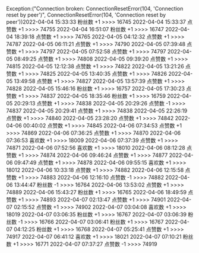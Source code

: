 Exception:("Connection broken: ConnectionResetError(104, 'Connection reset by peer')", ConnectionResetError(104, 'Connection reset by peer'))2022-04-04  15:33:33   粉丝数 +1 >>>> 16745
2022-04-04  15:33:37   点赞数 +1 >>>> 74755
2022-04-04  16:51:07   粉丝数 +1 >>>> 16747
2022-04-04  18:39:18   点赞数 +1 >>>> 74765
2022-04-05  04:12:32   点赞数 +1 >>>> 74787
2022-04-05  06:11:21   点赞数 +1 >>>> 74790
2022-04-05  07:39:48   点赞数 +1 >>>> 74797
2022-04-05  07:52:58   点赞数 +1 >>>> 74797
2022-04-05  08:49:25   点赞数 +1 >>>> 74808
2022-04-05  09:39:20   点赞数 +1 >>>> 74815
2022-04-05  12:12:38   点赞数 +1 >>>> 74822
2022-04-05  13:21:26   点赞数 +1 >>>> 74825
2022-04-05  13:40:35   点赞数 +1 >>>> 74826
2022-04-05  13:49:58   点赞数 +1 >>>> 74827
2022-04-05  13:57:39   点赞数 +1 >>>> 74828
2022-04-05  15:46:16   粉丝数 +1 >>>> 16757
2022-04-05  17:30:23   点赞数 +1 >>>> 74837
2022-04-05  18:35:46   粉丝数 +1 >>>> 16759
2022-04-05  20:29:13   点赞数 +1 >>>> 74838
2022-04-05  20:29:26   点赞数 -1 >>>> 74837
2022-04-05  20:29:41   点赞数 +1 >>>> 74838
2022-04-05  22:26:19   点赞数 +1 >>>> 74840
2022-04-05  23:28:20   点赞数 +1 >>>> 74842
2022-04-06  00:40:02   点赞数 +1 >>>> 74845
2022-04-06  07:34:53   点赞数 +1 >>>> 74869
2022-04-06  07:36:25   点赞数 +1 >>>> 74870
2022-04-06  07:36:53   喜欢数 +1 >>>> 18009
2022-04-06  07:37:39   点赞数 +1 >>>> 74871
2022-04-06  07:52:56   喜欢数 +1 >>>> 18010
2022-04-06  08:12:28   点赞数 +1 >>>> 74874
2022-04-06  09:46:24   点赞数 +1 >>>> 74877
2022-04-06  09:47:49   点赞数 +1 >>>> 74878
2022-04-06  09:55:15   喜欢数 +1 >>>> 18012
2022-04-06  10:33:18   点赞数 +1 >>>> 74882
2022-04-06  12:15:58   点赞数 +1 >>>> 74883
2022-04-06  12:16:10   点赞数 -1 >>>> 74882
2022-04-06  13:44:47   粉丝数 -1 >>>> 16764
2022-04-06  13:53:02   点赞数 +1 >>>> 74889
2022-04-06  15:43:27   粉丝数 +1 >>>> 16765
2022-04-06  18:49:59   点赞数 +1 >>>> 74893
2022-04-07  02:13:47   点赞数 +1 >>>> 74901
2022-04-07  02:15:52   点赞数 +1 >>>> 74902
2022-04-07  03:04:08   喜欢数 +1 >>>> 18019
2022-04-07  03:06:35   粉丝数 +1 >>>> 16767
2022-04-07  03:06:39   粉丝数 -1 >>>> 16766
2022-04-07  03:06:41   粉丝数 +1 >>>> 16767
2022-04-07  04:12:25   粉丝数 +1 >>>> 16768
2022-04-07  05:25:41   点赞数 +1 >>>> 74917
2022-04-07  06:41:12   喜欢数 +1 >>>> 18021
2022-04-07  07:10:21   粉丝数 +1 >>>> 16771
2022-04-07  07:37:27   点赞数 -1 >>>> 74919
